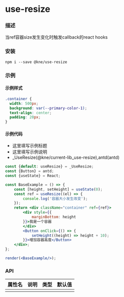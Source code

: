 
# use-resize


### 描述

当ref容器size发生变化时触发callback的react hooks


### 安装

```shell
npm i --save @kne/use-resize
```

### 示例


#### 示例样式

```scss
.container {
  width: 500px;
  background: var(--primary-color-1);
  text-align: center;
  padding: 20px;
}
```

#### 示例代码

- 这里填写示例标题
- 这里填写示例说明
- _UseResize(@kne/current-lib_use-resize),antd(antd)

```jsx
const {default: useResize} = _UseResize;
const {Button} = antd;
const {useState} = React;

const BaseExample = () => {
    const [height, setHeight] = useState(0);
    const ref = useResize((el) => {
        console.log('容器大小发生改变');
    });
    return <div className="container" ref={ref}>
        <div style={{
            marginBottom: height
        }}>我是一个容器
        </div>
        <Button onClick={() => {
            setHeight((height) => height + 10);
        }}>增加容器高度</Button>
    </div>;
};

render(<BaseExample/>);

```


### API

| 属性名 | 说明 | 类型 | 默认值 |
|-----|----|----|-----|
|     |    |    |     |


